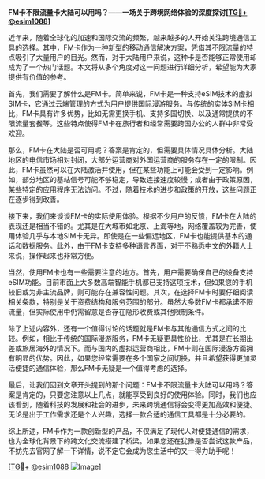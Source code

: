 **FM卡不限流量卡大陆可以用吗？——一场关于跨境网络体验的深度探讨[[TG💪+ @esim1088](https://t.me/s/esim1088)]**

近年来，随着全球化的加速和国际交流的频繁，越来越多的人开始关注跨境通信工具的选择。其中，FM卡作为一种新型的移动通信解决方案，凭借其不限流量的特点吸引了大量用户的目光。然而，对于大陆用户来说，这种卡是否能够正常使用却成为了一个热门话题。本文将从多个角度对这一问题进行详细分析，希望能为大家提供有价值的参考。

首先，我们需要了解什么是FM卡。简单来说，FM卡是一种支持eSIM技术的虚拟SIM卡，它通过云端管理的方式为用户提供国际漫游服务。与传统的实体SIM卡相比，FM卡具有许多优势，比如无需更换手机、支持多国切换、以及通常提供的不限流量套餐等。这些特点使得FM卡在旅行者和经常需要跨国办公的人群中非常受欢迎。

那么，FM卡在大陆是否可用呢？答案是肯定的，但需要具体情况具体分析。大陆地区的电信市场相对封闭，大部分运营商对外国运营商的服务存在一定的限制。因此，FM卡虽然可以在大陆激活并使用，但在某些功能上可能会受到一定影响。例如，部分地区的基站信号可能不够稳定，导致连接速度较慢；或者由于政策原因，某些特定的应用程序无法访问。不过，随着技术的进步和政策的开放，这些问题正在逐步得到改善。

接下来，我们来谈谈FM卡的实际使用体验。根据不少用户的反馈，FM卡在大陆的表现还是相当不错的。尤其是在大城市如北京、上海等地，网络覆盖较为完善，使用体验几乎与本地SIM卡无异。即使是在一些偏远地区，FM卡也能提供基本的通话和数据服务。此外，由于FM卡支持多种语言界面，对于不熟悉中文的外籍人士来说，操作起来也非常方便。

当然，使用FM卡也有一些需要注意的地方。首先，用户需要确保自己的设备支持eSIM功能。目前市面上大多数高端智能手机都已支持这项技术，但如果您的手机较旧或为非主流品牌，则可能存在兼容性问题。其次，在选择FM卡时要仔细阅读相关条款，特别是关于资费结构和服务范围的部分。虽然大多数FM卡都承诺不限流量，但实际使用中仍需留意是否存在隐形收费或其他限制条件。

除了上述内容外，还有一个值得讨论的话题就是FM卡与其他通信方式之间的比较。例如，相比于传统的国际漫游服务，FM卡无疑更具性价比，尤其是在长期出差或旅居海外的情况下。而与国内的虚拟运营商相比，FM卡则在国际漫游方面拥有明显的优势。因此，如果您经常需要在多个国家之间切换，并且希望获得更加灵活便捷的通信体验，那么FM卡无疑是一个值得考虑的选择。

最后，让我们回到文章开头提到的那个问题：FM卡不限流量卡大陆可以用吗？答案是肯定的，只要您注意以上几点，就能享受到良好的使用体验。同时，我们也应该看到，随着科技的发展和社会的进步，未来跨境通信将会变得更加高效和便捷。无论是出于工作需求还是个人兴趣，选择一款合适的通信工具都是十分必要的。

综上所述，FM卡作为一款创新型的产品，不仅满足了现代人对便捷通信的需求，也为全球化背景下的跨文化交流搭建了桥梁。如果您还在犹豫是否尝试这款产品，不妨先去官网了解一下详情，说不定它会成为您生活中的又一得力助手呢！

[[TG💪+ @esim1088](https://t.me/s/esim1088) ![Image](https://i.postimg.cc/4NQfJmqS/Snipaste-2025-05-13-00-14-12.png)]